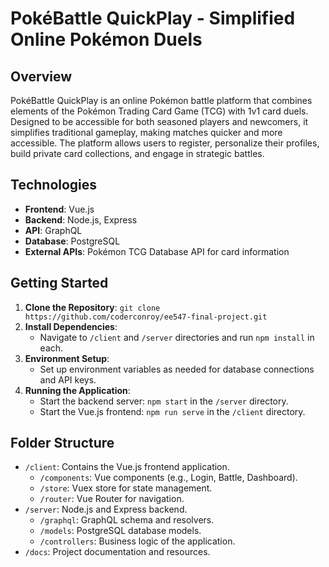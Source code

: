 # PokéBattle QuickPlay - Simplified Online Pokémon Duels

## Overview
PokéBattle QuickPlay is an online Pokémon battle platform that combines elements of the Pokémon Trading Card Game (TCG) with 1v1 card duels. Designed to be accessible for both seasoned players and newcomers, it simplifies traditional gameplay, making matches quicker and more accessible. The platform allows users to register, personalize their profiles, build private card collections, and engage in strategic battles.

## Technologies
- **Frontend**: Vue.js
- **Backend**: Node.js, Express
- **API**: GraphQL
- **Database**: PostgreSQL
- **External APIs**: Pokémon TCG Database API for card information

## Getting Started
1. **Clone the Repository**: `git clone https://github.com/coderconroy/ee547-final-project.git`
2. **Install Dependencies**:
   - Navigate to `/client` and `/server` directories and run `npm install` in each.
3. **Environment Setup**:
   - Set up environment variables as needed for database connections and API keys.
4. **Running the Application**:
   - Start the backend server: `npm start` in the `/server` directory.
   - Start the Vue.js frontend: `npm run serve` in the `/client` directory.

## Folder Structure
- `/client`: Contains the Vue.js frontend application.
  - `/components`: Vue components (e.g., Login, Battle, Dashboard).
  - `/store`: Vuex store for state management.
  - `/router`: Vue Router for navigation.
- `/server`: Node.js and Express backend.
  - `/graphql`: GraphQL schema and resolvers.
  - `/models`: PostgreSQL database models.
  - `/controllers`: Business logic of the application.
- `/docs`: Project documentation and resources.